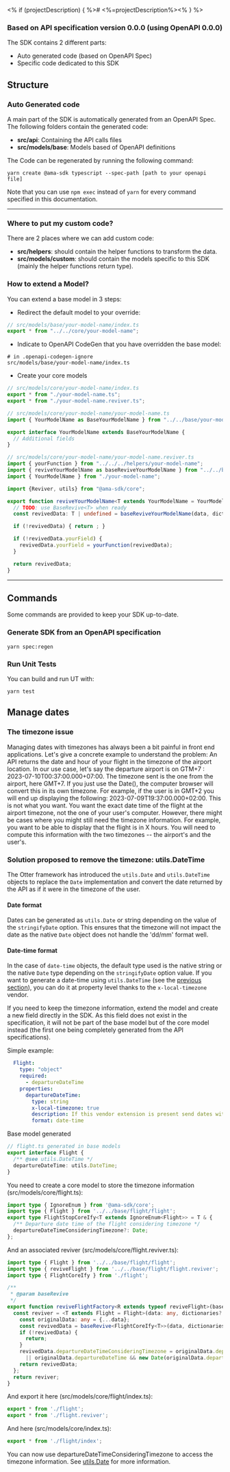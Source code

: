 <% if (projectDescription) { %># <%=projectDescription%><% } %>

### Based on API specification version 0.0.0 (using OpenAPI 0.0.0)

The SDK contains 2 different parts:

* Auto generated code (based on OpenAPI Spec)
* Specific code dedicated to this SDK

## Structure

### Auto Generated code

A main part of the SDK is automatically generated from an OpenAPI Spec.
The following folders contain the generated code:

* **src/api**: Containing the API calls files
* **src/models/base**: Models based of OpenAPI definitions

The Code can be regenerated by running the following command:

```shell
yarn create @ama-sdk typescript --spec-path [path to your openapi file]
```
Note that you can use ```npm exec``` instead of ```yarn``` for every command specified in this documentation.

***

### Where to put my custom code?

There are 2 places where we can add custom code:

* **src/helpers**: should contain the helper functions to transform the data.
* **src/models/custom**: should contain the models specific to this SDK (mainly the helper functions return type).

### How to extend a Model?

You can extend a base model in 3 steps:

* Redirect the default model to your override:

```typescript
// src/models/base/your-model-name/index.ts
export * from "../../core/your-model-name";
```

* Indicate to OpenAPI CodeGen that you have overridden the base model:

```gitignore
# in .openapi-codegen-ignore
src/models/base/your-model-name/index.ts
```

* Create your core models

```typescript
// src/models/core/your-model-name/index.ts
export * from "./your-model-name.ts";
export * from "./your-model-name.reviver.ts";
```

```typescript
// src/models/core/your-model-name/your-model-name.ts
import { YourModelName as BaseYourModelName } from "../../base/your-model-name/your-model-name";

export interface YourModelName extends BaseYourModelName {
  // Additional fields
}
```

```typescript
// src/models/core/your-model-name/your-model-name.reviver.ts
import { yourFunction } from "../../../helpers/your-model-name";
import { reviveYourModelName as baseReviveYourModelName } from "../../base/your-model-name/your-model-name.reviver";
import { YourModelName } from "./your-model-name";

import {Reviver, utils} from "@ama-sdk/core";

export function reviveYourModelName<T extends YourModelName = YourModelName>(data: any, dictionary?: any) {
  // TODO: use BaseRevive<T> when ready
  const revivedData: T | undefined = baseReviveYourModelName(data, dictionary) as T | undefined;

  if (!revivedData) { return ; }

  if (!revivedData.yourField) {
    revivedData.yourField = yourFunction(revivedData);
  }

  return revivedData;
}
```

***

## Commands

Some commands are provided to keep your SDK up-to-date.

### Generate SDK from an OpenAPI specification

```shell
yarn spec:regen
```

### Run Unit Tests

You can build and run UT with:

```shell
yarn test
```

## Manage dates

### The timezone issue
Managing dates with timezones has always been a bit painful in front end applications.
Let's give a concrete example to understand the problem:
An API returns the date and hour of your flight in the timezone of the airport location. In our use case, let's say the departure airport is on GTM+7 : 2023-07-10T00:37:00.000+07:00.
The timezone sent is the one from the airport, here GMT+7. If you just use the Date(), the computer browser will convert this in its own timezone.
For example, if the user is in GMT+2 you will end up displaying the following: 2023-07-09T19:37:00.000+02:00.
This is not what you want. You want the exact date time of the flight at the airport timezone, not the one of your user's computer.
However, there might be cases where you might still need the timezone information.
For example, you want to be able to display that the flight is in X hours.
You will need to compute this information with the two timezones -- the airport's and the user's.

### Solution proposed to remove the timezone: utils.DateTime
The Otter framework has introduced the `utils.Date` and `utils.DateTime` objects to replace the `Date` implementation and convert the date returned by the API as if it were in the
timezone of the user.

#### Date format
Dates can be generated as `utils.Date` or string depending on the value of the `stringifyDate` option.
This ensures that the timezone will not impact the date as the native `Date` object does not handle the 'dd/mm' format well.

#### Date-time format
In the case of `date-time` objects, the default type used is the native string or the native `Date` type depending on the `stringifyDate` option value.
If you want to generate a date-time using `utils.DateTime` (see the [previous section](#the-timezone-issue)), you can do it at property level thanks to
the `x-local-timezone` vendor.

If you need to keep the timezone information, extend the model and create a new field directly in the SDK.
As this field does not exist in the specification, it will not be part of the base model but of the core model instead (the first one being completely generated from the API specifications).

Simple example:
```yaml
  Flight:
    type: "object"
    required:
      - departureDateTime
    properties:
      departureDateTime:
        type: string
        x-local-timezone: true
        description: If this vendor extension is present send dates without their timezone
        format: date-time
```
Base model generated
```typescript
// flight.ts generated in base models
export interface Flight {
  /** @see utils.DateTime */
  departureDateTime: utils.DateTime;
}
```
You need to create a core model to store the timezone information (src/models/core/flight.ts):
```typescript
import type { IgnoreEnum } from '@ama-sdk/core';
import type { Flight } from '../../base/flight/flight';
export type FlightStopCoreIfy<T extends IgnoreEnum<Flight>> = T & {
  /** Departure date time of the flight considering timezone */
  departureDateTimeConsideringTimezone?: Date;
};
```

And an associated reviver (src/models/core/flight.reviver.ts):
```typescript
import type { Flight } from '../../base/flight/flight';
import type { reviveFlight } from '../../base/flight/flight.reviver';
import type { FlightCoreIfy } from './flight';

/**
 * @param baseRevive
 */
export function reviveFlightFactory<R extends typeof reviveFlight>(baseRevive: R) {
  const reviver = <T extends Flight = Flight>(data: any, dictionaries?: any) => {
    const originalData: any = {...data};
    const revivedData = baseRevive<FlightCoreIfy<T>>(data, dictionaries);
    if (!revivedData) {
      return;
    }
    revivedData.departureDateTimeConsideringTimezone = originalData.departureDateTimeConsideringTimezone && new Date(originalData.departureDateTimeConsideringTimezone)
      || originalData.departureDateTime && new Date(originalData.departureDateTime);
    return revivedData;
  };
  return reviver;
}
```

And export it here (src/models/core/flight/index.ts):
```typescript
export * from './flight';
export * from './flight.reviver';
```

And here (src/models/core/index.ts):
```typescript
export * from './flight/index';
```

You can now use departureDateTimeConsideringTimezone to access the timezone information.
See [utils.Date](https://github.com/AmadeusITGroup/otter/blob/main/packages/%40ama-sdk/core/src/fwk/date.ts) for more information.

